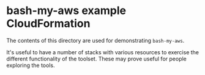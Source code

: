 bash-my-aws example CloudFormation
==================================

The contents of this directory are used for demonstrating `bash-my-aws`.

It's useful to have a number of stacks with various resources to exercise
the different functionality of the toolset. These may prove useful for
people exploring the tools.
